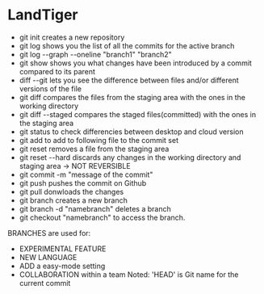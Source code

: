 # LandTiger
- git init creates a new repository
- git log shows you the list of all the commits for the active branch
- git log --graph --oneline "branch1" "branch2"
- git show shows you what changes have been introduced by a commit compared to its parent
- diff --git lets you see the difference between files and/or different versions of the file 
- git diff compares the files from the staging area with the ones in the working directory
- git diff --staged compares the staged files(committed) with the ones in the staging area
- git status to check differencies between desktop and cloud version
- git add to add to following file to the commit set
- git reset removes a file from the staging area
- git reset --hard discards any changes in the working directory and staging area -> NOT REVERSIBLE
- git commit -m "message of the commit"
- git push pushes the commit on Github
- git pull donwloads the changes
- git branch creates a new branch
- git branch -d "namebranch" deletes a branch
- git checkout "namebranch" to access the branch.


BRANCHES are used for:
- EXPERIMENTAL FEATURE
- NEW LANGUAGE
- ADD a easy-mode setting
- COLLABORATION within a team
Noted:
'HEAD' is Git name for the current commit